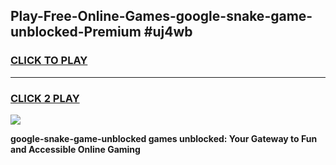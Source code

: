 
## Play-Free-Online-Games-google-snake-game-unblocked-Premium #uj4wb
<h3>
<a href="https://premium.freeplayer.one?title=google-snake-game-unblocked&ref=8M">CLICK TO PLAY</a></h3>
<hr>

<h3>
<a href="https://premium.freeplayer.one?title=google-snake-game-unblocked&ref=8M">CLICK 2 PLAY</a>
  
</h3>

<a href="https://premium.freeplayer.one?title=google-snake-game-unblocked&ref=8M"><img src="https://clearcache.store/games.png"></a>


**google-snake-game-unblocked games unblocked: Your Gateway to Fun and Accessible Online Gaming**
